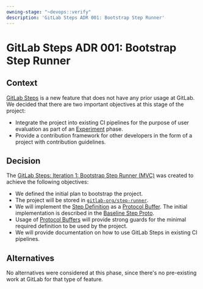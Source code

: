 ```yaml
---
owning-stage: "~devops::verify"
description: 'GitLab Steps ADR 001: Bootstrap Step Runner'
---
```


# GitLab Steps ADR 001: Bootstrap Step Runner

## Context

[GitLab Steps](../index.md) is a new feature that does not have any prior usage at GitLab.
We decided that there are two important objectives at this stage of the project:

- Integrate the project into existing CI pipelines for the purpose of user evaluation as part of an [Experiment](../../../../policy/experiment-beta-support.md#experiment) phase.
- Provide a contribution framework for other developers in the form of a project with contribution guidelines.

## Decision

The [GitLab Steps: Iteration 1: Bootstrap Step Runner (MVC)](https://gitlab.com/groups/gitlab-org/-/epics/11736)
was created to achieve the following objectives:

- We defined the initial plan to bootstrap the project.
- The project will be stored in [`gitlab-org/step-runner`](https://gitlab.com/gitlab-org/step-runner).
- We will implement the [Step Definition](../step-definition.md) as a [Protocol Buffer](https://protobuf.dev/). The initial implementation is described in the [Baseline Step Proto](../implementation.md).
- Usage of [Protocol Buffers](https://protobuf.dev/) will provide strong guards for the minimal required definition to be used by the project.
- We will provide documentation on how to use GitLab Steps in existing CI pipelines.

## Alternatives

No alternatives were considered at this phase, since there's no pre-existing work at GitLab
for that type of feature.

